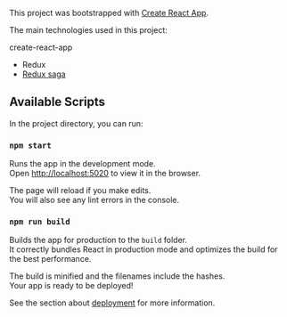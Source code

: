 This project was bootstrapped with [Create React App](https://github.com/facebook/create-react-app).

The main technologies used in this project:

create-react-app
- Redux
- [Redux saga](https://redux-saga.js.org/docs/introduction/BeginnerTutorial.html)


## Available Scripts

In the project directory, you can run:

### `npm start`

Runs the app in the development mode.<br>
Open [http://localhost:5020](http://localhost:5020) to view it in the browser.

The page will reload if you make edits.<br>
You will also see any lint errors in the console.

### `npm run build`

Builds the app for production to the `build` folder.<br>
It correctly bundles React in production mode and optimizes the build for the best performance.

The build is minified and the filenames include the hashes.<br>
Your app is ready to be deployed!

See the section about [deployment](https://facebook.github.io/create-react-app/docs/deployment) for more information.

